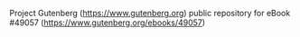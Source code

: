 Project Gutenberg (https://www.gutenberg.org) public repository for eBook #49057 (https://www.gutenberg.org/ebooks/49057)
